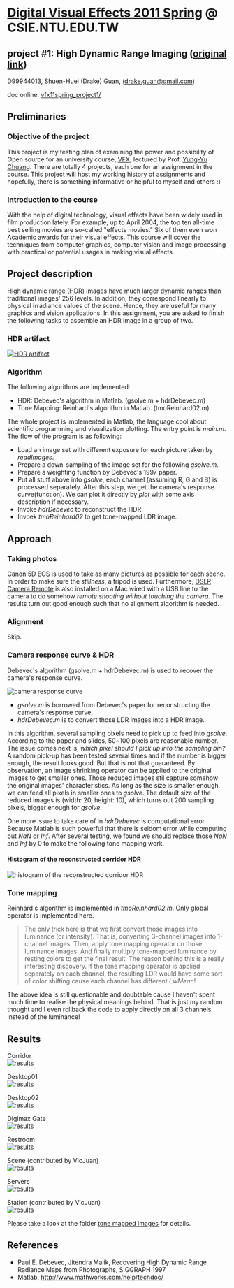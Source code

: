 # [Digital Visual Effects 2011 Spring](http://www.csie.ntu.edu.tw/~cyy/courses/vfx/11spring/ "Digital Visual Effects 2011 Spring") @ CSIE.NTU.EDU.TW
## project #1: High Dynamic Range Imaging ([original link](http://www.csie.ntu.edu.tw/~cyy/courses/vfx/11spring/assignments/))

D99944013,
Shuen-Huei (Drake) Guan,
(drake.guan@gmail.com)

doc online: [vfx11spring_project1/](vfx11spring_project1/ "online document")

## Preliminaries

### Objective of the project

This project is my testing plan of examining the power and possibility of Open source for an university course, [VFX](http://www.csie.ntu.edu.tw/~cyy/courses/vfx/11spring/overview/ "Digital Visual Effects 2011 Spring"), lectured by Prof. [Yung-Yu Chuang](http://www.csie.ntu.edu.tw/~cyy/ "Yung-Yu Chuang 莊永裕"). There are totally 4 projects, each one for an assignment in the course. This project will host my working history of assignments and hopefully, there is something informative or helpful to myself and others :)

### Introduction to the course

With the help of digital technology, visual effects have been widely used in film production lately. For example, up to April 2004, the top ten all-time best selling movies are so-called "effects movies." Six of them even won Academic awards for their visual effects. This course will cover the techniques from computer graphics, computer vision and image processing with practical or potential usages in making visual effects.

## Project description

High dynamic range (HDR) images have much larger dynamic ranges than traditional images' 256 levels. In addition, they correspond linearly to physical irradiance values of the scene. Hence, they are useful for many graphics and vision applications. In this assignment, you are asked to finish the following tasks to assemble an HDR image in a group of two.

### HDR artifact  

[![HDR artifact](vfx11spring_project1/raw/master/image/tone-mapped-thumb/servers_tone_mapped_thumb.png "HDR artifcat")](vfx11spring_project1/raw/master/image/tone-mapped/servers_tone_mapped.png "HDR artifact")

### Algorithm

The following algorithms are implemented:

* HDR: Debevec's algorithm in Matlab. (gsolve.m + hdrDebevec.m)
* Tone Mapping: Reinhard's algorithm in Matlab. (tmoReinhard02.m)

The whole project is implemented in Matlab, the language cool about scientific programming and visualization plotting. The entry point is *main.m*. The flow of the program is as following:

* Load an image set with different exposure for each picture taken by *readImages*.
* Prepare a down-sampling of the image set for the following *gsolve.m*.
* Prepare a weighting function by Debevec's 1997 paper.
* Put all stuff above into *gsolve*, each channel (assuming R, G and B) is processed separately. After this step, we get the camera's response curve(function). We can plot it directly by *plot* with some axis description if necessary.
* Invoke *hdrDebevec* to reconstruct the HDR.
* Invoek *tmoReinhard02* to get tone-mapped LDR image.

## Approach

### Taking photos

Canon 5D EOS is used to take as many pictures as possible for each scene. In order to make sure the *stillness*, a tripod is used. Furthermore, [DSLR Camera Remote](http://www.ononesoftware.com/products/dslr-camera-remote/ "DSLR Camera Remote") is also installed on a Mac wired with a USB line to the camera to do somehow *remote shooting without touching the camera*. The results turn out good enough such that no alignment algorithm is needed.

### Alignment

Skip.

### Camera response curve & HDR

Debevec's algorithm (gsolve.m + hdrDebevec.m) is used to recover the camera's response curve. 

![camera response curve](vfx11spring_project1/raw/master/image/camera_response_curve.png "reconstructed camera response curve for the used Canon 5D")

* *gsolve.m* is borrowed from Debevec's paper for reconstructing the camera's response curve,
* *hdrDebevec.m* is to convert those LDR images into a HDR image.

In this algorithm, several sampling pixels need to pick up to feed into *gsolve*. According to the paper and slides, 50~100 pixels are reasonable number. The issue comes next is, *which pixel should I pick up into the sampling bin?* A random pick-up has been tested several times and if the number is bigger enough, the result looks good. But that is not that guaranteed. By observation, an image shrinking operator can be applied to the original images to get smaller ones. Those reduced images stil capture somehow the original images' characteristics. As long as the size is smaller enough, we can feed all pixels in smaller ones to *gsolve*. The default size of the reduced images is (width: 20, height: 10), which turns out 200 sampling pixels, bigger enough for *gsolve*.

One more issue to take care of in *hdrDebevec* is computational error. Because Matlab is such powerful that there is seldom error while computing out *NaN* or *Inf*. After several testing, we found we should replace those *NaN* and *Inf* by 0 to make the following tone mapping work.

#### Histogram of the reconstructed corridor HDR

![histogram of the reconstructed corridor HDR](vfx11spring_project1/raw/master/image/hist_of_corridor_hdr.png 'histogram of the reconstructed corridor HDR')

### Tone mapping

Reinhard's algorithm is implemented in *tmoReinhard02.m*. Only global operator is implemented here. 

> The only trick here is that we first convert those images into luminance (or intensity). That is, converting 3-channel images into 1-channel images. Then, apply tone mapping operator on those luminance images. And finally multiply tone-mapped luminance by resting colors to get the final result. The reason behind this is a really interesting discovery. If the tone mapping operator is applied separately on each channel, the resulting LDR would have some sort of color shifting cause each channel has different *LwMean*!

The above idea is still questionable and doubtable cause I haven't spent much time to realise the physical meanings behind. That is just my random thought and I even rollback the code to apply directly on all 3 channels instead of the luminance!

## Results

Corridor  
[![results](vfx11spring_project1/raw/master/image/tone-mapped-thumb/corridor_tone_mapped_thumb.png)](vfx11spring_project1/raw/master/image/tone-mapped/corridor_tone_mapped.png 'corridor')

Desktop01  
[![results](vfx11spring_project1/raw/master/image/tone-mapped-thumb/desktop01_tone_mapped_thumb.png)](vfx11spring_project1/raw/master/image/tone-mapped/desktop01_tone_mapped.png 'desktop01')

Desktop02  
[![results](vfx11spring_project1/raw/master/image/tone-mapped-thumb/desktop02_tone_mapped_thumb.png)](vfx11spring_project1/raw/master/image/tone-mapped/desktop02_tone_mapped.png 'desktop02')

Digimax Gate  
[![results](vfx11spring_project1/raw/master/image/tone-mapped-thumb/digimax_gate_tone_mapped_thumb.png)](vfx11spring_project1/raw/master/image/tone-mapped/digimax_gate_tone_mapped.png 'digimax gate')

Restroom  
[![results](vfx11spring_project1/raw/master/image/tone-mapped-thumb/restroom_tone_mapped_thumb.png)](vfx11spring_project1/raw/master/image/tone-mapped/restroom_tone_mapped.png 'restroom')

Scene (contributed by VicJuan)  
[![results](vfx11spring_project1/raw/master/image/tone-mapped-thumb/scene_tone_mapped_thumb.png)](vfx11spring_project1/raw/master/image/tone-mapped/scene_tone_mapped.png 'scene')

Servers  
[![results](vfx11spring_project1/raw/master/image/tone-mapped-thumb/servers_tone_mapped_thumb.png)](vfx11spring_project1/raw/master/image/tone-mapped/servers_tone_mapped.png 'servers')

Station (contributed by VicJuan)  
[![results](vfx11spring_project1/raw/master/image/tone-mapped-thumb/station_tone_mapped_thumb.png)](vfx11spring_project1/raw/master/image/tone-mapped/station_tone_mapped.png 'station')

Please take a look at the folder [tone mapped images](vfx11spring_project1/tree/master/image/tone-mapped 'tone mapped images') for details.

## References

* Paul E. Debevec, Jitendra Malik, Recovering High Dynamic Range Radiance Maps from Photographs, SIGGRAPH 1997
* Matlab, <http://www.mathworks.com/help/techdoc/>


